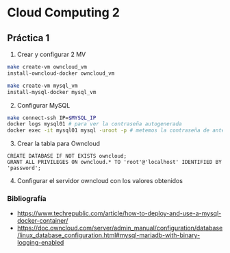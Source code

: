 # Cloud Computing 2

## Práctica 1

1. Crear y configurar 2 MV

```bash
make create-vm owncloud_vm
install-owncloud-docker owncloud_vm

make create-vm mysql_vm
install-mysql-docker mysql_vm
```

2. Configurar MySQL
```bash
make connect-ssh IP=$MYSQL_IP
docker logs mysql01 # para ver la contraseña autogenerada 
docker exec -it mysql01 mysql -uroot -p # metemos la contraseña de antes, para cambiarla ALTER USER 'root'@'localhost' IDENTIFIED BY 'newpassword';
```

3. Crear la tabla para Owncloud
```mysql
CREATE DATABASE IF NOT EXISTS owncloud;
GRANT ALL PRIVILEGES ON owncloud.* TO 'root'@'localhost' IDENTIFIED BY 'password';
```

4. Configurar el servidor owncloud con los valores obtenidos

### Bibliografía

* https://www.techrepublic.com/article/how-to-deploy-and-use-a-mysql-docker-container/
* https://doc.owncloud.com/server/admin_manual/configuration/database/linux_database_configuration.html#mysql-mariadb-with-binary-logging-enabled
